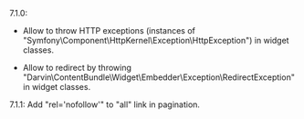 7.1.0:

- Allow to throw HTTP exceptions (instances of "Symfony\Component\HttpKernel\Exception\HttpException") in widget classes.

- Allow to redirect by throwing "Darvin\ContentBundle\Widget\Embedder\Exception\RedirectException" in widget classes.

7.1.1: Add "rel='nofollow'" to "all" link in pagination.
